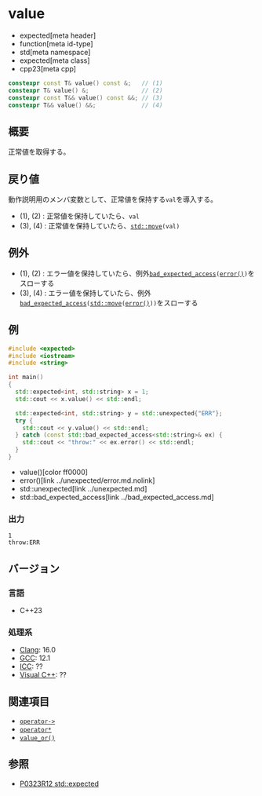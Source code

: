 # value
* expected[meta header]
* function[meta id-type]
* std[meta namespace]
* expected[meta class]
* cpp23[meta cpp]

```cpp
constexpr const T& value() const &;   // (1)
constexpr T& value() &;               // (2)
constexpr const T&& value() const &&; // (3)
constexpr T&& value() &&;             // (4)
```

## 概要
正常値を取得する。


## 戻り値
動作説明用のメンバ変数として、正常値を保持する`val`を導入する。

- (1), (2) : 正常値を保持していたら、`val`
- (3), (4) : 正常値を保持していたら、[`std::move`](/reference/utility/move.md)`(val)`


## 例外
- (1), (2) : エラー値を保持していたら、例外[`bad_expected_access`](../bad_expected_access.md)`(`[`error()`](error.md)`)`をスローする
- (3), (4) : エラー値を保持していたら、例外[`bad_expected_access`](../bad_expected_access.md)`(`[`std::move`](/reference/utility/move.md)`(`[`error()`](error.md)`))`をスローする


## 例
```cpp example
#include <expected>
#include <iostream>
#include <string>

int main()
{
  std::expected<int, std::string> x = 1;
  std::cout << x.value() << std::endl;

  std::expected<int, std::string> y = std::unexpected{"ERR"};
  try {
    std::cout << y.value() << std::endl;
  } catch (const std::bad_expected_access<std::string>& ex) {
    std::cout << "throw:" << ex.error() << std::endl;
  }
}
```
* value()[color ff0000]
* error()[link ../unexpected/error.md.nolink]
* std::unexpected[link ../unexpected.md]
* std::bad_expected_access[link ../bad_expected_access.md]

### 出力
```
1
throw:ERR
```


## バージョン
### 言語
- C++23

### 処理系
- [Clang](/implementation.md#clang): 16.0
- [GCC](/implementation.md#gcc): 12.1
- [ICC](/implementation.md#icc): ??
- [Visual C++](/implementation.md#visual_cpp): ??


## 関連項目
- [`operator->`](op_arrow.md)
- [`operator*`](op_deref.md)
- [`value_or()`](value_or.md.nolink)


## 参照
- [P0323R12 std::expected](https://www.open-std.org/jtc1/sc22/wg21/docs/papers/2022/p0323r12.html)
